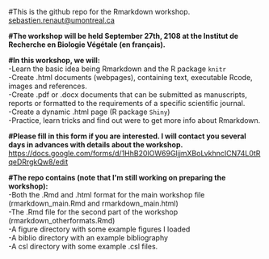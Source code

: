 #This is the github repo for the Rmarkdown workshop.  
sebastien.renaut@umontreal.ca

**#The workshop will be held September 27th, 2108 at the Institut de Recherche en Biologie Végétale (en français).**

**#In this workshop, we will:**  
-Learn the basic idea being Rmarkdown and the R package `knitr`   
-Create .html documents (webpages), containing text, executable Rcode, images and references.  
-Create .pdf or .docx documents that can be submitted as manuscripts, reports or formatted to the requirements of a specific scientific journal.  
-Create a dynamic .html page (R package `Shiny`)  
-Practice, learn tricks and find out were to get more info about Rmarkdown.  

**#Please fill in this form if you are interested. I will contact you several days in advances with details about the workshop.**
https://docs.google.com/forms/d/1HhB20IOW69GljjmXBoLvkhncICN74L0tRqeDRrgkQw8/edit

**#The repo contains (note that I'm still working on preparing the workshop):**    
-Both the .Rmd and .html format for the main workshop file (rmarkdown_main.Rmd and rmarkdown_main.html)  
-The .Rmd file for the second part of the workshop (rmarkdown_otherformats.Rmd)   
-A figure directory with some example figures I loaded  
-A biblio directory with an example bibliography  
-A csl directory with some example .csl files.  

